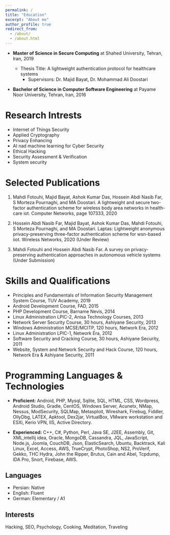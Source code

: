```yaml
---
permalink: /
title: "Education"
excerpt: "About me"
author_profile: true
redirect_from: 
  - /about/
  - /about.html
---
```


* **Master of Science in Secure Computing** at Shahed University, Tehran, Iran, 2019
    * Thesis Title: A lightweight authentication protocol for healthcare systems
      * Supervisors: Dr. Majid Bayat, Dr. Mohammad Ali Doostari

* **Bachelor of Science in Computer Software Engineering** at Payame Noor University, Tehran, Iran, 2016

Research Intrests
======
* Internet of Things Security
* Applied Cryptography
* Privacy Enhancing
* AI nad machine learning for Cyber Security
* Ethical Hacking
* Security Assessment & Verification
* System security

Selected Publications
======
1. Mahdi Fotouhi, Majid Bayat, Ashok Kumar Das, Hossein Abdi Nasib Far, S Morteza Pournaghi, and MA Doostari. A lightweight and secure two-factor authentication scheme for wireless body area networks in health-care iot. Computer Networks, page 107333, 2020

2. Hossein Abdi Nasib Far, Majid Bayat, Ashok Kumar Das, Mahdi Fotouhi, S Morteza Pournaghi, and MA Doostari. Laptas: Lightweight anonymous privacy-preserving
three-factor authentication scheme for wsn-based iiot. Wireless Networks, 2020 (Under Review)

3. Mahdi Fotouhi and Hossein Abdi Nasib Far. A survey on privacy-preserving authentication approaches in autonomous vehicle systems (Under Submission)

Skills and Qualifications
======
* Principles and Fundamentals of Information Security Management System Course, TUV Academy, 2019
* Android Development Course, FAD, 2015
* PHP Development Course, Barname Nevis, 2014
* Linux Administration LPIC-2, Anisa Technology Courses, 2013
* Network Server Security Course, 30 hours, Ashiyane Security, 2013
* Windows Administration MCSE/MCITP, 120 hours, Network Era, 2012
* Linux Administration LPIC-1, Network Era, 2012
* Software Security and Cracking Course, 30 hours, Ashiyane Security, 2011
* Website, System and Network Security and Hack Course, 120 hours, Network Era & Ashiyane Security, 2011

Programming Languages & Technologies
======
* **Proficient:** 
Android, PHP, Mysql, Sqlite, SQL, HTML, CSS, Wordpress, Android Studio, Gradle, CentOS, Windows Server, Acunetx, NMap, Nessus, ModSecurity, SQLMap, Metasploit, Wireshark, Firebug, Fiddler, OllyDbg, LATEX, Apktool, Dex2jar, VirtualBox, VMware workstation and ESXi, Kerio VPN, IIS, Active Directory.

* **Experienced:** 
 C++, C#, Python, Perl, Java SE, J2EE, Assembly, Git, XML,intellij idea, Oracle, MongoDB, Cassandra, JQL, JavaScript, Node.js, Joomla, CouchDB, Json, ElasticSearch, Ubuntu, Backtrack, Kali Linux, Excel, Access, AWS, TrueCrypt, PhotoShop, NS2, ProVerif, Gekko, THC Hydra, John the Ripper, Brutus, Cain and Abel, Tcpdump, IDA Pro, Snort, Firebase, AWS.

Languages
------
* Persian: Native
* English: Fluent
* German: Elementary / A1

Interests
------
Hacking, SEO, Psychology, Cooking, Meditation, Traveling


